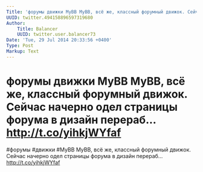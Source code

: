 ```yaml
---
Title: 'форумы движки MyBB MyBB, всё же, классный форумный движок. Сейчас начерно одел страницы форума в дизайн перераб… http://t.co/yihkjWYfaf'
UUID: twitter.494158896597319680
Author:
    Title: Balancer
    UUID: twitter.user.balancer73
Date: 'Tue, 29 Jul 2014 20:33:56 +0400'
Type: Post
Markup: Text
---
```


# форумы движки MyBB MyBB, всё же, классный форумный движок. Сейчас начерно одел страницы форума в дизайн перераб… http://t.co/yihkjWYfaf

#форумы #движки #MyBB MyBB, всё же, классный форумный
движок. Сейчас начерно одел страницы форума в дизайн
перераб… http://t.co/yihkjWYfaf